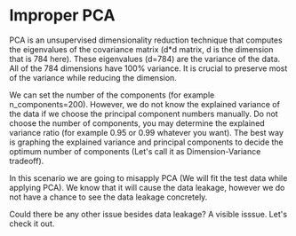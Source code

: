 # Improper PCA

PCA is an unsupervised dimensionality reduction technique that computes the eigenvalues of the covariance matrix (d*d matrix, d is the dimension that is 784 here). These eigenvalues (d=784) are the variance of the data. All of the 784 dimensions have 100% variance. It is crucial to preserve most of the variance while reducing the dimension. 
 
We can set the number of the components (for example n_components=200). However, we do not know the explained variance of the data if we choose the principal component numbers manually. Do not choose the number of components, you may determine the explained variance ratio (for example 0.95 or 0.99 whatever you want). The best way is graphing the explained variance and principal components to decide the optimum number of components (Let's call it as Dimension-Variance tradeoff).

In this scenario we are going to misapply PCA (We will fit the test data while applying PCA).
We know that it will cause the data leakage, however we do not have a chance to see the data leakage concretely. 

Could there be any other issue besides data leakage? A visible isssue. Let's check it out.

